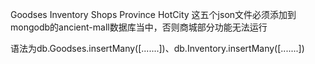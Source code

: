 Goodses
Inventory
Shops
Province
HotCity
这五个json文件必须添加到mongodb的ancient-mall数据库当中，否则商城部分功能无法运行

语法为db.Goodses.insertMany([.......])、db.Inventory.insertMany([.......])